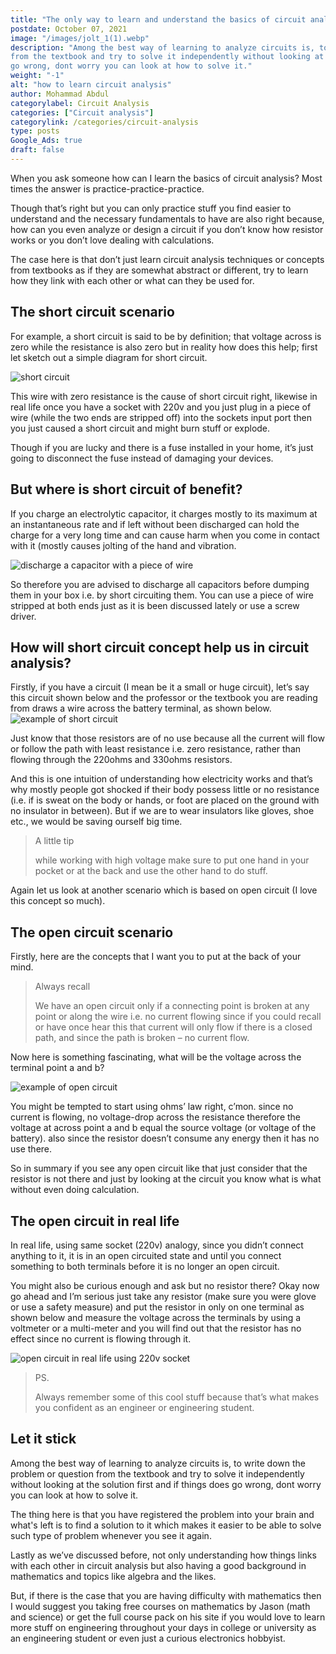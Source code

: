 ```yaml
---
title: "The only way to learn and understand the basics of circuit analysis"
postdate: October 07, 2021
image: "/images/jolt_1(1).webp"
description: "Among the best way of learning to analyze circuits is, to write down the problem or question
from the textbook and try to solve it independently without looking at the solution first and if things does
go wrong, dont worry you can look at how to solve it."
weight: "-1"
alt: "how to learn circuit analysis"
author: Mohammad Abdul
categorylabel: Circuit Analysis
categories: ["Circuit analysis"]
categorylink: /categories/circuit-analysis
type: posts 
Google_Ads: true
draft: false
---
```


When you ask someone how can I learn the basics of circuit analysis?
Most times the answer is practice-practice-practice.

Though that’s right but you can only practice stuff you find easier to understand
and the necessary fundamentals to have are also right because, how
can you even analyze or design a circuit if you don’t know how
resistor works or you don’t love dealing with calculations.

The case here is that don’t just learn circuit analysis techniques
or concepts from textbooks as if they are somewhat abstract or
different, try to learn how they link with each other or what can
they be used for.

## The short circuit scenario

For example, a short circuit is said to be by definition; that
voltage across is zero while the resistance is also zero but in
reality how does this help; first let sketch out a simple diagram
for short circuit.

![short circuit](/images/sc_2.webp)

This wire with zero resistance is the cause of short circuit right,
likewise in real life once you have a socket with 220v and you just
plug in a piece of wire (while the two ends are stripped off) into
the sockets input port then you just caused a short circuit and
might burn stuff or explode.

Though if you are lucky and there is a fuse installed in your home,
it’s just going to disconnect the fuse instead of damaging your
devices.

## But where is short circuit of benefit?

If you charge an electrolytic capacitor, it charges mostly to its
maximum at an instantaneous rate and if left without been discharged
can hold the charge for a very long time and can cause
harm when you come in contact with it (mostly causes jolting of the
hand and vibration.

![discharge a capacitor with a piece of wire](</images/jolt_1(1).webp>)

So therefore you are advised to discharge all capacitors before
dumping them in your box i.e. by short circuiting them. You can use
a piece of wire stripped at both ends just as it is been discussed
lately or use a screw driver.

## How will short circuit concept help us in circuit analysis?

Firstly, if you have a circuit (I mean be it a small or huge
circuit), let’s say this circuit shown below and the professor or the
textbook you are reading from draws a wire across the battery
terminal, as shown below.
![example of short circuit](/images/prof_2.webp)

Just know that those resistors are of no use because all the current
will flow or follow the path with least resistance i.e. zero
resistance, rather than flowing through the 220ohms and 330ohms
resistors.

And this is one intuition of understanding how electricity works and
that’s why mostly people got shocked if their body possess little or no
resistance (i.e. if is sweat on the body
or hands, or foot are placed on the ground with no insulator in
between). But if we are to wear insulators like gloves, shoe etc.,
we would be saving ourself big time.

> A little tip
>
> while working with high voltage make sure to put one hand in your pocket or at the back and use the other hand to do stuff.

Again let us look at another scenario which is based on open circuit
(I love this concept so much).

## The open circuit scenario

Firstly, here are the concepts that I want you to put at the back of
your mind.

> Always recall
>
> We have an open circuit only if a connecting point is broken at any point or along the wire i.e. no current flowing since if you could recall or have once hear this that current will only flow if there is a closed path, and since the path is broken – no current flow.

Now here is something fascinating, what will be the voltage across
the terminal point a and b?

![example of open circuit](/images/ocscenario_2.webp)

You might be tempted to start using ohms’ law right, c’mon. since no
current is flowing, no voltage-drop across the resistance therefore
the voltage at across point a and b equal the source voltage (or
voltage of the battery). also since the resistor doesn’t consume any
energy then it has no use there.

So in summary if you see any open circuit like that just consider
that the resistor is not there and just by looking at the circuit
you know what is what without even doing calculation.

## The open circuit in real life

In real life, using same socket (220v) analogy, since you didn’t
connect anything to it, it is in an open circuited state and until
you connect something to both terminals before it is no longer an
open circuit.

You might also be curious enough and ask but no resistor there? Okay
now go ahead and I’m serious just take any resistor (make sure you
were glove or use a safety measure) and put the resistor in only on
one terminal as shown below and measure the voltage across the
terminals by using a voltmeter or a multi-meter and you will find
out that the resistor has no effect since no current is flowing
through it.

![open circuit in real life using 220v socket](/images/sockettest_3.webp)

> PS.
>
> Always remember some of this cool stuff because that’s what makes you confident as an engineer or engineering student.

## Let it stick

Among the best way of learning to analyze circuits is, to write down the problem or question
from the textbook and try to solve it independently without looking at the solution first and if things does
go wrong, dont worry you can look at how to solve it.

The thing here is that you have registered the
problem into your brain and what's left is to find a solution to it which makes it easier to be able to solve
such type of problem whenever you see it again.

Lastly as we’ve discussed before, not only understanding how things
links with each other in circuit analysis but also having a good
background in mathematics and topics like algebra and the likes.

But, if there is the case that you are having difficulty with
mathematics then I would suggest you taking free courses on
mathematics by Jason (math and science) or get the full course pack
on his site if you would love to learn more stuff on engineering
throughout your days in college or university as an engineering
student or even just a curious electronics hobbyist.

 <!-- <p>love to ease the journey of learning circuit analysis here are comprehensive list of resourses you can bookmark
        to help you learn circuit analysis</p> -->
